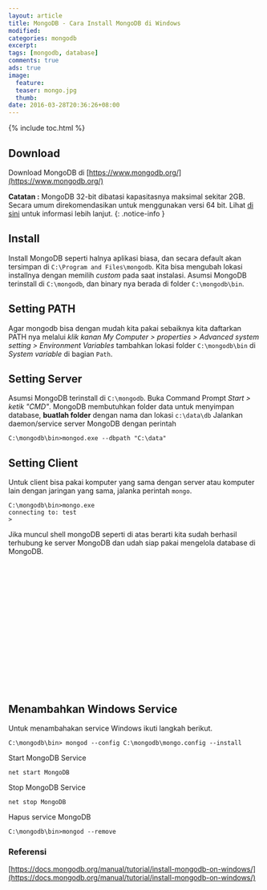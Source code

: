 ```yaml
---
layout: article
title: MongoDB - Cara Install MongoDB di Windows
modified:
categories: mongodb
excerpt:
tags: [mongodb, database]
comments: true
ads: true
image:
  feature:
  teaser: mongo.jpg
  thumb:
date: 2016-03-28T20:36:26+08:00
---
```


{% include toc.html %}

## Download

Download MongoDB di [https://www.mongodb.org/](https://www.mongodb.org/)

**Catatan :** MongoDB 32-bit dibatasi kapasitasnya maksimal sekitar 2GB. Secara umum direkomendasikan untuk menggunakan versi 64 bit. Lihat [di sini](http://blog.mongodb.org/post/137788967/32-bit-limitations?_ga=1.163862907.539163629.1459176855) untuk informasi lebih lanjut.
{: .notice-info }

## Install 

Install MongoDB seperti halnya aplikasi biasa, dan secara default akan tersimpan di `C:\Program and Files\mongodb`. Kita bisa mengubah lokasi installnya dengan memilih _custom_ pada saat instalasi. Asumsi MongoDB terinstall di  `C:\mongodb`, dan binary nya berada di folder `C:\mongodb\bin`.

## Setting PATH

Agar mongodb bisa dengan mudah kita pakai sebaiknya kita daftarkan PATH nya melalui _klik kanan My Computer > properties > Advanced system setting > Environment Variables_ tambahkan lokasi folder `C:\mongodb\bin` di _System variable_  di bagian `Path`.

## Setting Server

Asumsi MongoDB terinstall di  `C:\mongodb`.
Buka Command Prompt _Start > ketik "CMD"_.
MongoDB membutuhkan folder data untuk menyimpan database, __buatlah folder__ dengan nama dan lokasi `c:\data\db`
Jalankan daemon/service server MongoDB dengan perintah

```
C:\mongodb\bin>mongod.exe --dbpath "C:\data"
```


## Setting Client

Untuk client bisa pakai komputer yang sama dengan server atau komputer lain dengan jaringan yang sama, jalanka perintah `mongo`.

```
C:\mongodb\bin>mongo.exe
connecting to: test
>
```
Jika muncul shell mongoDB seperti di atas berarti kita sudah berhasil terhubung ke server MongoDB dan udah siap pakai mengelola database di MongoDB.

<center><script async src="//pagead2.googlesyndication.com/pagead/js/adsbygoogle.js"></script><!-- BOX--><ins class="adsbygoogle"  style="display:inline-block;width:300px;height:250px" data-ad-client="ca-pub-4504493660273886" data-ad-slot="1638134271"></ins><script>(adsbygoogle = window.adsbygoogle || []).push({});</script></center>

## Menambahkan Windows Service

Untuk menambahakan service Windows ikuti langkah berikut.

```
C:\mongodb\bin> mongod --config C:\mongodb\mongo.config --install
```

Start MongoDB Service

```
net start MongoDB
```

Stop MongoDB Service

```
net stop MongoDB
```

Hapus service MongoDB

```
C:\mongodb\bin>mongod --remove
```

### Referensi

[https://docs.mongodb.org/manual/tutorial/install-mongodb-on-windows/](https://docs.mongodb.org/manual/tutorial/install-mongodb-on-windows/)
